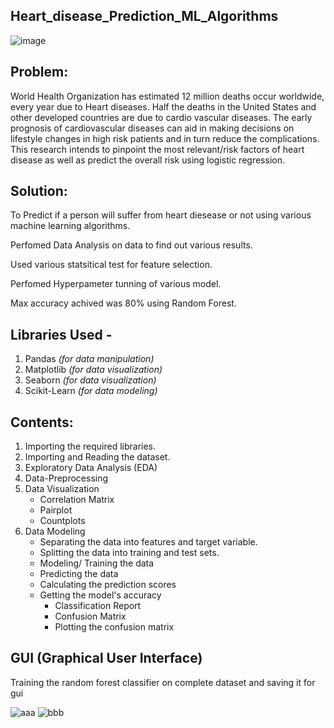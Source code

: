## Heart_disease_Prediction_ML_Algorithms
![image](https://github.com/Alokkumar7272/Heart_disease/assets/98576439/9013f0af-af2e-4387-a663-9b0571b80584)

## Problem:
World Health Organization has estimated 12 million deaths occur worldwide, every year due to Heart diseases. Half the deaths in the United States and other developed countries are due to cardio vascular diseases. The early prognosis of cardiovascular diseases can aid in making decisions on lifestyle changes in high risk patients and in turn reduce the complications. This research intends to pinpoint the most relevant/risk factors of heart disease as well as predict the overall risk using logistic regression.
## Solution:
 To Predict if a person will suffer from heart diesease or not using various machine learning algorithms.
 
 Perfomed Data Analysis on data to find out various results.
 
 Used various statsitical test for feature selection.
 
 Perfomed Hyperpameter tunning of various model.
 
 Max accuracy achived was 80% using Random Forest.
## Libraries Used - 
  1. Pandas *(for data manipulation)*
  2. Matplotlib *(for data visualization)*
  3. Seaborn *(for data visualization)*
  4. Scikit-Learn *(for data modeling)*
## Contents:
1. Importing the required libraries.
2. Importing and Reading the dataset.
3. Exploratory Data Analysis (EDA)
4. Data-Preprocessing
5. Data Visualization
    - Correlation Matrix
    - Pairplot
    - Countplots
6. Data Modeling
    - Separating the data into features and target variable.
    - Splitting the data into training and test sets.
    - Modeling/ Training the data
    - Predicting the data
    - Calculating the prediction scores
    - Getting the model's accuracy
        - Classification Report
        - Confusion Matrix
        - Plotting the confusion matrix
## GUI (Graphical User Interface)
Training the random forest classifier on complete dataset and saving it for gui

![aaa](https://github.com/Alokkumar7272/Heart_disease/assets/98576439/022fef2b-da70-4eeb-9f2f-4330ec83fb6b)
![bbb](https://github.com/Alokkumar7272/Heart_disease/assets/98576439/e3960e4d-4e43-4dcf-9358-7d0cb27b82aa)


